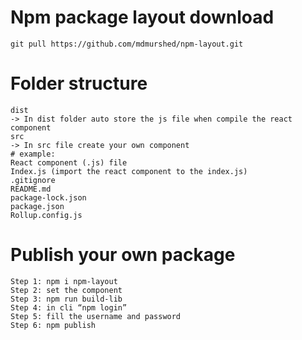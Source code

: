 # Npm package layout download
    git pull https://github.com/mdmurshed/npm-layout.git

# Folder structure
    dist 
    -> In dist folder auto store the js file when compile the react component
    src
    -> In src file create your own component
    # example:
    React component (.js) file
    Index.js (import the react component to the index.js)
    .gitignore
    README.md
    package-lock.json
    package.json
    Rollup.config.js

# Publish your own package
    Step 1: npm i npm-layout
    Step 2: set the component
    Step 3: npm run build-lib
    Step 4: in cli “npm login”
    Step 5: fill the username and password 
    Step 6: npm publish
